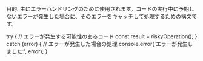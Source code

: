 
目的: 主にエラーハンドリングのために使用されます。コードの実行中に予期しないエラーが発生した場合に、そのエラーをキャッチして処理するための構文です。

try {
  // エラーが発生する可能性のあるコード
  const result = riskyOperation();
} catch (error) {
  // エラーが発生した場合の処理
  console.error('エラーが発生しました:', error);
}